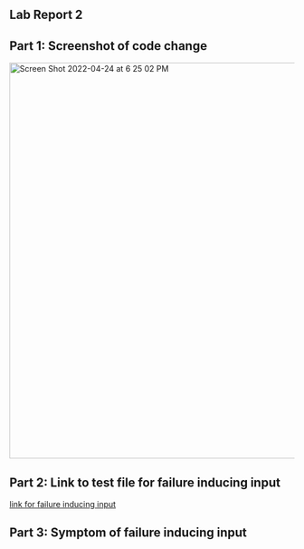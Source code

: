 ## Lab Report 2

## Part 1: Screenshot of code change

<img width="698" alt="Screen Shot 2022-04-24 at 6 25 02 PM" src="https://user-images.githubusercontent.com/65454241/165006237-6c849c68-adc3-4bde-b436-c597c503694e.png">



## Part 2: Link to test file for failure inducing input

[link for failure inducing input](breakin-test-lab2.md)


## Part 3: Symptom of failure inducing input

